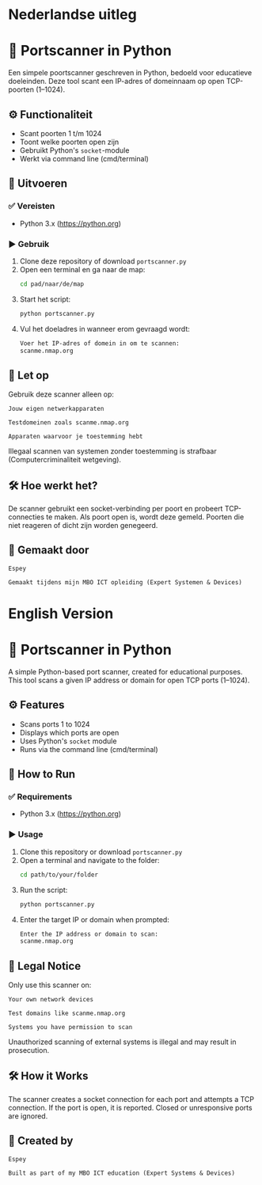 # Nederlandse uitleg
# 🔎 Portscanner in Python

Een simpele poortscanner geschreven in Python, bedoeld voor educatieve doeleinden. Deze tool scant een IP-adres of domeinnaam op open TCP-poorten (1–1024).

## ⚙️ Functionaliteit

- Scant poorten 1 t/m 1024
- Toont welke poorten open zijn
- Gebruikt Python's `socket`-module
- Werkt via command line (cmd/terminal)

## 🚀 Uitvoeren

### ✅ Vereisten

- Python 3.x (https://python.org)

### ▶️ Gebruik

1. Clone deze repository of download `portscanner.py`
2. Open een terminal en ga naar de map:
   ```bash
   cd pad/naar/de/map
3. Start het script:
   ```bash
   python portscanner.py

4. Vul het doeladres in wanneer erom gevraagd wordt:
   ```bash
   Voer het IP-adres of domein in om te scannen:
   scanme.nmap.org

## 🔐 Let op

Gebruik deze scanner alleen op:

    Jouw eigen netwerkapparaten

    Testdomeinen zoals scanme.nmap.org

    Apparaten waarvoor je toestemming hebt

Illegaal scannen van systemen zonder toestemming is strafbaar (Computercriminaliteit wetgeving).

## 🛠️ Hoe werkt het?

De scanner gebruikt een socket-verbinding per poort en probeert TCP-connecties te maken. Als poort open is, wordt deze gemeld. Poorten die niet reageren of dicht zijn worden genegeerd.

## 🧠 Gemaakt door

    Espey

    Gemaakt tijdens mijn MBO ICT opleiding (Expert Systemen & Devices)

# English Version
# 🔎 Portscanner in Python

A simple Python-based port scanner, created for educational purposes. This tool scans a given IP address or domain for open TCP ports (1–1024).

## ⚙️ Features

- Scans ports 1 to 1024
- Displays which ports are open
- Uses Python's `socket` module
- Runs via the command line (cmd/terminal)

## 🚀 How to Run

### ✅ Requirements

- Python 3.x (https://python.org)

### ▶️ Usage

1. Clone this repository or download `portscanner.py`
2. Open a terminal and navigate to the folder:
   ```bash
   cd path/to/your/folder
   
3. Run the script:
   ```bash
   python portscanner.py

4. Enter the target IP or domain when prompted:
   ```bash
   Enter the IP address or domain to scan:
   scanme.nmap.org 

## 🔐 Legal Notice

Only use this scanner on:

    Your own network devices

    Test domains like scanme.nmap.org

    Systems you have permission to scan

Unauthorized scanning of external systems is illegal and may result in prosecution.

## 🛠️ How it Works

The scanner creates a socket connection for each port and attempts a TCP connection. If the port is open, it is reported. Closed or unresponsive ports are ignored.

## 🧠 Created by

    Espey

    Built as part of my MBO ICT education (Expert Systems & Devices)